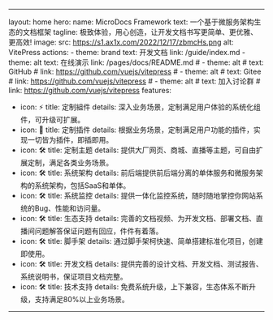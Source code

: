 <!--
 * @Description: 
 * @Author: xunzhaotech
 * @Email: luyb@xunzhaotech.com
 * @QQ: 1525572900
 * @Date: 2024-08-11 11:40:49
 * @LastEditTime: 2025-07-31 18:10:03
 * @LastEditors: xunzhaotech
-->
---
layout: home
hero:
  name: MicroDocs Framework
  text: 一个基于微服务架构生态的文档框架
  tagline: 极致体验，用心创造，让开发文档书写更简单、更优雅、更高效!
  image:
    src: https://s1.ax1x.com/2022/12/17/zbmcHs.png
    alt: VitePress
  actions:
    - theme: brand
      text: 开发文档
      link: /guide/index.md
    - theme: alt
      text: 在线演示
      link: /pages/docs/README.md
    # - theme: alt
    #   text: GitHub
    #   link: https://github.com/vuejs/vitepress
    # - theme: alt
    #   text: Gitee
    #   link: https://github.com/vuejs/vitepress
    # - theme: alt
    #   text: 加入讨论群
    #   link: https://github.com/vuejs/vitepress
features:
  - icon: ⚡️
    title: 定制組件
    details: 深入业务场景，定制满足用户体验的系统化组件，可升级可扩展。
  - icon: 🖖
    title: 定制插件
    details: 根据业务场景，定制满足用户功能的插件，实现一切皆为插件，即插即用。
  - icon: 🛠️
    title: 定制主题
    details: 提供大厂网页、商城、直播等主题，可自由扩展定制，满足各类业务场景。
  - icon: 🛠️
    title: 系统架构
    details: 前后端提供前后端分离的单体服务和微服务架构的系统架构，包括SaaS和单体。
  - icon: 🛠️
    title: 系统监控
    details: 提供一体化监控系统，随时随地掌控你网站系统的Bug、性能和访问量。
  - icon: 🛠️
    title: 生态支持
    details: 完善的文档视频、为开发文档、部署文档、直播间问题解答保证问题有回应，件件有着落。
  - icon: 🛠️
    title: 脚手架
    details: 通过脚手架柯快速、简单搭建标准化项目，创建即使用。
  - icon: 🛠️
    title: 开发文档
    details: 提供完善的设计文档、开发文档、测试报告、系统说明书，保证项目文档完整。
  - icon: 🛠️
    title: 技术支持
    details: 免费系统升级，上下兼容，生态体系不断升级，支持满足80%以上业务场景。
---

